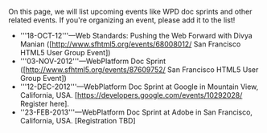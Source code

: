On this page, we will list upcoming events like WPD doc sprints and other related events. If you're organizing an event, please add it to the list!
* '''18-OCT-12'''—Web Standards: Pushing the Web Forward with Divya Manian ([http://www.sfhtml5.org/events/68008012/ San Francisco HTML5 User Group Event])
* '''03-NOV-2012'''—WebPlatform Doc Sprint ([http://www.sfhtml5.org/events/87609752/ San Francisco HTML5 User Group Event])
* '''12-DEC-2012'''—WebPlatform Doc Sprint at Google in Mountain View, California, USA. [https://developers.google.com/events/10292028/ Register here].
* ''23-FEB-2013'''—WebPlatform Doc Sprint at Adobe in San Francisco, California, USA. [Registration TBD]